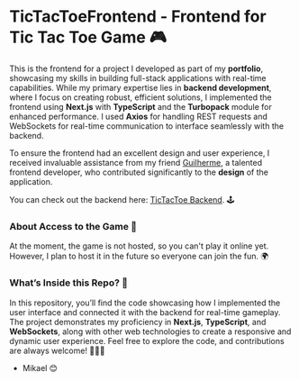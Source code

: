 # TicTacToeFrontend - Frontend for Tic Tac Toe Game 🎮

This is the frontend for a project I developed as part of my **portfolio**, showcasing my skills in building full-stack applications with real-time capabilities. While my primary expertise lies in **backend development**, where I focus on creating robust, efficient solutions, I implemented the frontend using **Next.js** with **TypeScript** and the **Turbopack** module for enhanced performance. I used **Axios** for handling REST requests and WebSockets for real-time communication to interface seamlessly with the backend.

To ensure the frontend had an excellent design and user experience, I received invaluable assistance from my friend [Guilherme](https://github.com/guilhermehnf), a talented frontend developer, who contributed significantly to the **design** of the application.

You can check out the backend here: [TicTacToe Backend](https://github.com/MikaelMaster/TicTacToeBackend). 🕹️

### About Access to the Game 🚪
At the moment, the game is not hosted, so you can't play it online yet. However, I plan to host it in the future so everyone can join the fun. 🌍

### What’s Inside this Repo? 📂
In this repository, you’ll find the code showcasing how I implemented the user interface and connected it with the backend for real-time gameplay. The project demonstrates my proficiency in **Next.js**, **TypeScript**, and **WebSockets**, along with other web technologies to create a responsive and dynamic user experience. Feel free to explore the code, and contributions are always welcome! 👨‍💻💡

- Mikael 😊
